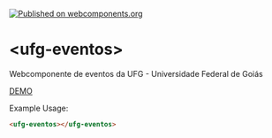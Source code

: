 [![Published on webcomponents.org](https://img.shields.io/badge/webcomponents.org-published-blue.svg)](https://www.webcomponents.org/element/joserochadocarmo/ufg-eventos)

# \<ufg-eventos\>

Webcomponente de eventos da UFG - Universidade Federal de Goiás

[DEMO](https://joserochadocarmo.github.io/ufg-eventos)

Example Usage:

<!--
```
<custom-element-demo>
  <template>
    <script src="../webcomponentsjs/webcomponents-lite.js"></script>
    <link rel="import" href="ufg-eventos.html">
    <next-code-block></next-code-block>
  </template>
</custom-element-demo>
```
-->
```html
<ufg-eventos></ufg-eventos>
